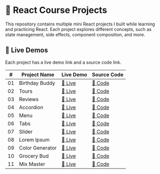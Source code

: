 # 🚀 React Course Projects

This repository contains multiple mini React projects I built while learning and practicing React. Each project explores different concepts, such as state management, side effects, component composition, and more.

## 📌 Live Demos

Each project has a live demo link and a source code link.

| #  | Project Name    |                    Live Demo                        |           Source Code            |
|----|-----------------|-----------------------------------------------------|----------------------------------|
| 01 | Birthday Buddy  | [🔗 Live](https://001-birthday-buddy.netlify.app/)  | [📂 Code](./01-birthday-buddy/)  |
| 02 | Tours           | [🔗 Live](https://002-tours-react.netlify.app/)     | [📂 Code](./02-tours/)           |
| 03 | Reviews         | [🔗 Live](https://003-reviews.netlify.app/)         | [📂 Code](./03-reviews/)         |
| 04 | Accordion       | [🔗 Live](https://004-accordion.netlify.app/)       | [📂 Code](./04-accordion/)       |
| 05 | Menu            | [🔗 Live](https://005-menu.netlify.app/)            | [📂 Code](./05-menu/)            |
| 06 | Tabs            | [🔗 Live](https://006-tabs.netlify.app/)            | [📂 Code](./06-tabs/)            |
| 07 | Slider          | [🔗 Live](https://007-slider.netlify.app/)          | [📂 Code](./07-slider/)          |
| 08 | Lorem Ipsum     | [🔗 Live](https://008-lorem-ipsum.netlify.app/)     | [📂 Code](./08-lorem-ipsum/)     |
| 09 | Color Generator | [🔗 Live](https://009-color-generator.netlify.app/) | [📂 Code](./09-color-generator/) |
| 10 | Grocery Bud     | [🔗 Live](https://010-grocery-bud.netlify.app/)     | [📂 Code](./10-grocery-bud/)     |
| 11 | Mix Master      | [🔗 Live](https://011-mix-master.netlify.app/)      | [📂 Code](./11-mixmaster/)       |
